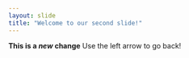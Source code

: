 ```yaml
---
layout: slide
title: "Welcome to our second slide!"
---
```

**This is a *new* change**
Use the left arrow to go back!
